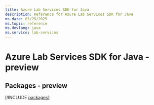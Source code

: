 ```yaml
---
title: Azure Lab Services SDK for Java
description: Reference for Azure Lab Services SDK for Java
ms.date: 03/29/2025
ms.topic: reference
ms.devlang: java
ms.service: lab-services
---
```

# Azure Lab Services SDK for Java - preview
## Packages - preview
[!INCLUDE [packages](lab-services-index.md)]